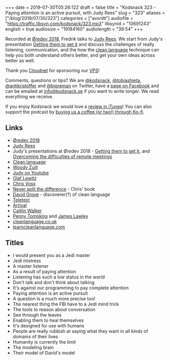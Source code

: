 +++
date = 2019-07-30T05:26:12Z
draft = false
title = "Kodsnack 323 - Paying attention is an active pursuit, with Judy Rees"
slug = "323"
aliases = ["/blog/2019/07/30/323"]
categories = ["avsnitt"]
audiofile = "https://traffic.libsyn.com/kodsnack/323.mp3"
libsynid = "10691243"
english = true
audiosize = "19184160"
audiolength = "39:54"
+++

Recorded at [Øredev 2018](https://oredev.org/2018/home), Fredrik talks to [Judy Rees](https://judyrees.co.uk/). We start from Judy's presentation [Getting them to get it](https://vimeo.com/302043072) and discuss the challenges of really listening, communication, and the how the [clean language](https://en.wikipedia.org/wiki/Clean_Language) technique can help you both understand others better, and get your own ideas across better as well.

Thank you [Cloudnet](http://www.cloudnet.se) for sponsoring our [VPS](http://en.wikipedia.org/wiki/Virtual_private_server)!

Comments, questions or tips? We are [@kodsnack](https://www.twitter.com/kodsnack), [@tobiashieta](https://www.twitter.com/tobiashieta), [@antikristoffer](https://www.twitter.com/antikristoffer) and [@bjoreman](https://www.twitter.com/bjoreman) on Twitter, have a [page on Facebook](https://www.facebook.com/kodsnack) and can be emailed at [info@kodsnack.se](mailto:info@kodsnack.se) if you want to write longer. We read everything we receive.

If you enjoy Kodsnack we would love a [review in iTunes](http://itunes.apple.com/se/podcast/kodsnack/id561631498?l=en)! You can also support the podcast by <a href="https://ko-fi.com/kodsnack" rel="payment">buying us a coffee (or two!) through Ko-fi</a>.

## Links ##
* [Øredev 2018](https://oredev.org/2018/home)
* [Judy Rees](https://judyrees.co.uk/)
* Judy's presentations at Øredev 2018 - [Getting them to get it](https://vimeo.com/302043072), and [Overcoming the difficulties of remote meetings](https://vimeo.com/302701592)
* [Clean language](https://en.wikipedia.org/wiki/Clean_Language)
* [Woody Zuill](https://twitter.com/woodyzuill)
* [Judy on Youtube](https://www.youtube.com/user/xraylistening)
* [Olaf Lewitz](https://twitter.com/olaflewitz)
* [Chris Voss](https://en.wikipedia.org/wiki/Christopher_Voss)
* [Never split the difference](https://www.amazon.com/Never-Split-Difference-Negotiating-Depended-ebook/dp/B014DUR7L2) - Chris' book
* [David Grove](https://cleanlearning.co.uk/resources/faq/who-is-david-grove) - discoverer(?) of clean language
* [Teletext](https://en.wikipedia.org/wiki/Teletext)
* [Arrival](https://en.wikipedia.org/wiki/Arrival_%28film%29)
* [Caitlin Walker](https://cleanlearning.co.uk/are/caitlin-walker)
* [Penny Tompkins](https://cleanlearning.co.uk/are/penny-tompkins) and [James Lawley](https://cleanlearning.co.uk/are/james-lawley)
* [cleanlanguage.co.uk](https://cleanlearning.co.uk/)
* [learncleanlanguage.com](http://learncleanlanguage.com/)

## Titles ##
* I would present you as a Jedi master
* Jedi mistress
* A master listener
* As a result of paying attention
* Listening has such a low status in the world
* Don't talk and don't think about talking
* It's against our programming to pay complete attention
* Paying attention is an active pursuit
* A question is a much more precise tool
* The nearest thing the FBI have to a Jedi mind trick
* The tools to reason about conversation
* See through the leaves
* Enabling them to heal themselves
* It's designed for use with humans
* People are really rubbish at saying what they want in all kinds of domains of their lives
* Humanity is currently the limit
* The modeling brain
* Their model of David's model